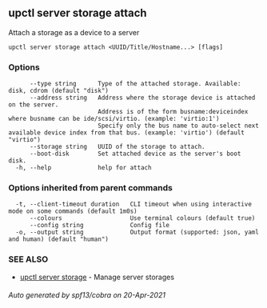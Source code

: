 ## upctl server storage attach

Attach a storage as a device to a server

```
upctl server storage attach <UUID/Title/Hostname...> [flags]
```

### Options

```
      --type string      Type of the attached storage. Available: disk, cdrom (default "disk")
      --address string   Address where the storage device is attached on the server. 
                         Address is of the form busname:deviceindex where busname can be ide/scsi/virtio. (example: 'virtio:1')
                         Specify only the bus name to auto-select next available device index from that bus. (example: 'virtio') (default "virtio")
      --storage string   UUID of the storage to attach.
      --boot-disk        Set attached device as the server's boot disk.
  -h, --help             help for attach
```

### Options inherited from parent commands

```
  -t, --client-timeout duration   CLI timeout when using interactive mode on some commands (default 1m0s)
      --colours                   Use terminal colours (default true)
      --config string             Config file
  -o, --output string             Output format (supported: json, yaml and human) (default "human")
```

### SEE ALSO

* [upctl server storage](upctl_server_storage.md)	 - Manage server storages

###### Auto generated by spf13/cobra on 20-Apr-2021

